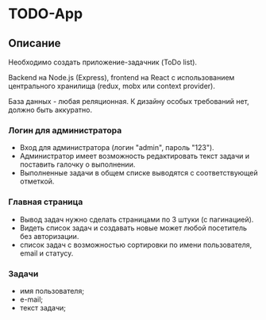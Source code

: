 # TODO-App

## Описание

Необходимо создать приложение-задачник (ToDo list).

Backend на Node.js (Express), frontend на React c использованием центрального хранилища (redux, mobx или context provider).

База данных - любая реляционная. К дизайну особых требований нет, должно быть аккуратно.


### Логин для администратора

- Вход для администратора (логин "admin", пароль "123").
- Администратор имеет возможность редактировать текст задачи и поставить галочку о выполнении.
- Выполненные задачи в общем списке выводятся с соответствующей отметкой.

### Главная страница

- Вывод задач нужно сделать страницами по 3 штуки (с пагинацией).
- Видеть список задач и создавать новые может любой посетитель без авторизации.
- список задач с возможностью сортировки по имени пользователя, email и статусу.

### Задачи

- имя пользователя;
- е-mail;
- текст задачи;
